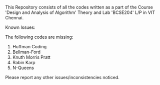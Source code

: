 This Repository consists of all the codes written as a part of the Course 'Design and Analysis of Algorithm' Theory and Lab 'BCSE204' L/P in VIT Chennai.

Known Issues: 

The following codes are missing:
1) Huffman Coding
2) Bellman-Ford
3) Knuth Morris Pratt
4) Rabin Karp
5) N-Queens

Please report any other issues/inconsistencies noticed. 
